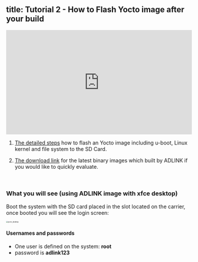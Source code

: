 title: Tutorial 2 - How to Flash Yocto image after your build
---

<div class="content">

<iframe  class="responsive-iframe"  src="https://www.youtube.com/embed/-Vq7yLV5thQ" frameborder="0" allow="autoplay; encrypted-media" allowfullscreen></iframe>

</div>

1. [The detailed steps](../HowToFlashImage.html#Windows-Host-1) how to flash an Yocto image including u-boot, Linux kernel and file system to the SD Card.

2. [The download link](../YoctoImages.html#Binary-Image-download-Link) for the latest binary images which built by ADLINK if you would like to quickly evaluate.

<br>

### What you will see (using ADLINK image with xfce desktop)

Boot the system with the SD card placed in the slot located on the carrier, once booted you will see the login screen:

<img src="https://docs.ipi.wiki/smarc-ipi/ipi-smarc-px30/YoctoImages.assets/yocto_desktop.png" alt="yocto_desktop" style="zoom: 30%;" />

#### Usernames and passwords

- One user is defined on the system: **root**
- password is **adlink123**





<style>
.content {
  position: relative;
  width: 100%;
  overflow: hidden;
  padding-top: 56.25%; /* 16:9 Aspect Ratio */
}

.responsive-iframe {
  position: absolute;
  top: 0;
  left: 0;
  bottom: 0;
  right: 0;
  width: 100%;
  height: 100%;
  border: none;
}
</style>